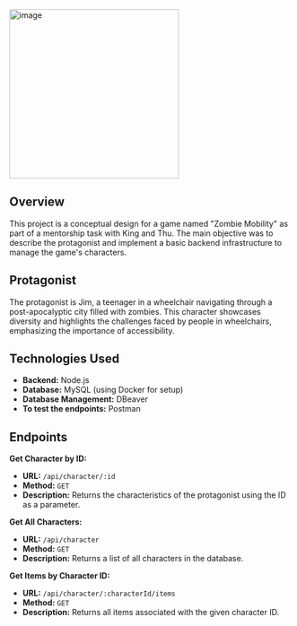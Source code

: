 <img width="302" alt="image" src="https://github.com/user-attachments/assets/d61879e8-5b2d-4e08-93e9-2f642585fc43">


## Overview

This project is a conceptual design for a game named "Zombie Mobility" as part of a mentorship task with King and Thu. The main objective was to describe the protagonist and implement a basic backend infrastructure to manage the game's characters.

## Protagonist

The protagonist is Jim, a teenager in a wheelchair navigating through a post-apocalyptic city filled with zombies. This character showcases diversity and highlights the challenges faced by people in wheelchairs, emphasizing the importance of accessibility.

## Technologies Used

- **Backend:** Node.js
- **Database:** MySQL (using Docker for setup)
- **Database Management:** DBeaver
- **To test the endpoints:** Postman

## Endpoints
**Get Character by ID:** 
- **URL:** `/api/character/:id`
- **Method:** `GET`
- **Description:** Returns the characteristics of the protagonist using the ID as a parameter.<BR>

**Get All Characters:**
- **URL:** `/api/character`
- **Method:** `GET`
- **Description:** Returns a list of all characters in the database. <BR>

**Get Items by Character ID:**
- **URL:** `/api/character/:characterId/items`
- **Method:** `GET`
- **Description:** Returns all items associated with the given character ID.
